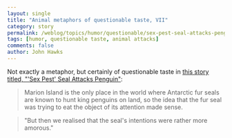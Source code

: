 ```yaml
---
layout: single 
title: "Animal metaphors of questionable taste, VII" 
category: story
permalink: /weblog/topics/humor/questionable/sex-pest-seal-attacks-penguin-2008.html
tags: [humor, questionable taste, animal attacks] 
comments: false 
author: John Hawks 
---
```



<p>
Not exactly a metaphor, but certainly of questionable taste in <a href="http://news.bbc.co.uk/2/hi/science/nature/7379554.stm">this story titled, "'Sex Pest' Seal Attacks Penguin"</a>:
</p>

<blockquote>Marion Island is the only place in the world where Antarctic fur seals are known to hunt king penguins on land, so the idea that the fur seal was trying to eat the object of its attention made sense.</blockquote>

<blockquote>"But then we realised that the seal's intentions were rather more amorous."</blockquote>


